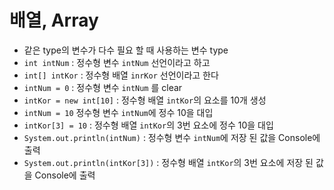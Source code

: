 # 배열, Array
* 같은 type의 변수가 다수 필요 할 때 사용하는 변수 type
* ```int intNum``` : 정수형 변수 ```intNum``` 선언이라고 하고
* ```int[] intKor``` : 정수형 배열 ```inrKor``` 선언이라고 한다
* ```intNum = 0``` : 정수형 변수 ```intNum``` 를 clear
* ```intKor = new int[10]``` : 정수형 배열 ```intKor```의 요소를 10개 생성
* ```intNum = 10``` 정수형 변수 ```intNum```에 정수 10을 대입
* ```intKor[3] = 10``` : 정수형 배열 ```intKor```의 3번 요소에 정수 10을 대입
* ```System.out.println(intNum)``` : 정수형 변수 ```intNum```에 저장 된 값을 Console에 출력
* ```System.out.println(intKor[3])``` : 정수형 배열 ```intKor```의 3번 요소에 저장 된 값을 Console에 출력